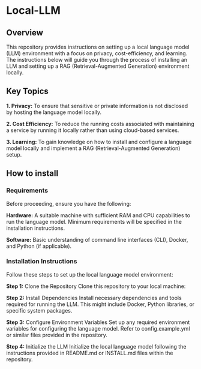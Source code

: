 # Local-LLM
## Overview
This repository provides instructions on setting up a local language model (LLM) environment with a focus on privacy, cost-efficiency, and learning. The instructions below will guide you through the process of installing an LLM and setting up a RAG (Retrieval-Augmented Generation) environment locally.
## Key Topics
**1. Privacy:** To ensure that sensitive or private information is not disclosed by hosting the language model locally.

**2. Cost Efficiency:** To reduce the running costs associated with maintaining a service by running it locally rather than using cloud-based services.

**3. Learning:** To gain knowledge on how to install and configure a language model locally and implement a RAG (Retrieval-Augmented Generation) setup.
## How to install
### Requirements
Before proceeding, ensure you have the following:

**Hardware:** A suitable machine with sufficient RAM and CPU capabilities to run the language model. Minimum requirements will be specified in the installation instructions.

**Software:** Basic understanding of command line interfaces (CLI), Docker, and Python (if applicable).
### Installation Instructions
Follow these steps to set up the local language model environment:

**Step 1:** Clone the Repository
Clone this repository to your local machine:

**Step 2:** Install Dependencies
Install necessary dependencies and tools required for running the LLM. This might include Docker, Python libraries, or specific system packages.

**Step 3:** Configure Environment Variables
Set up any required environment variables for configuring the language model. Refer to config.example.yml or similar files provided in the repository.

**Step 4:** Initialize the LLM
Initialize the local language model following the instructions provided in README.md or INSTALL.md files within the repository.
